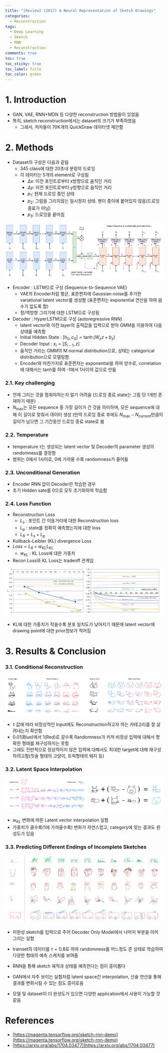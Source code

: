 ```yaml
---
title: "[Review] (2017) A Neural Representation of Sketch Drawings"
categories:
  - Reconstruction
tags:
  - Deep Learning
  - Sketch
  - RNN
  - Reconstruction
comments: true
toc: true
toc_sticky: true
toc_label: Title
toc_color: green
---
```


# 1. Introduction

- GAN, VAE, RNN+MDN 등 다양한 reconstruction 방법들이 있었음
- 특히, sketch reconstruction에서는 dataset의 크기가 부족하였음
    - 그래서, 저자들이 70K개의 QuickDraw 데이터셋 제안함
    

# 2. Methods

- Dataset의 구성은 다음과 같음
    - 345 class에 대한 20초내 분량의 드로잉
    - 각 데이터는 5개의 element로 구성됨
        - $\Delta x$: 이전 포인트로부터 x방향으로 움직인 거리
        - $\Delta y$: 이전 포인트로부터 y방향으로 움직인 거리
        - $p_1$: 현재 드로잉 중인 상태
        - $p_2$: 그림을 그리지않는 일시정지 상태. 펜이 종이에 붙어있지 않음(드로잉 종료가 아님)
        - $p_3$: 드로잉을 끝마침

![image](/assets/imgs/paper/2017-sketch-net/00.png)

- Encoder : LSTM으로 구성 (Sequence-to-Sequence VAE)
    - VAE의 Encoder처럼 평균, 표준편차에 Gaussian noise를 추가한 variational latent vector를 생성함 (표준편차는 exponential 연산을 하여 음수가 없도록 함)
    - 정/역방향 그리기에 대한 LSTM으로 구성됨
- Decoder : HyperLSTM으로 구성 (autoregressive RNN)
    - latent vector와 이전 layer의 출력값을 입력으로 받아 GMM을 이용하여 다음 상태를 예측함
    - Initial Hidden State : $[h_0,c_0]=\tanh(W_z z+b_z)$
    - Decoder Input : $x_i=[S_{i-1},z]$
    - 움직인 거리는 GMM의 M normal distribution으로, 상태는 categorical distribution으로 모델링함.
    - Encoder와 마찬가지로 표준편차는 exponential을 하여 양수로, correlation에 대해서는 tanh를 하여 -1에서 1사이의 값으로 만듦

### 2.1. Key challenging

- 언제 그리는 것을 멈춰야하는지 알기 어려움 (드로잉 종료 state는 그림 당 1개만 존재하기 때문)
- $N_{\max}$는 모든 sequence 중 가장 길이가 긴 것을 의미하며, 모든 sequence에 대해 이 길이로 맞춰서 데이터 생성 (만약 드로잉 종료 후에도 $N_{\max}-N_{current}$만큼의 길이가 남으면 그 기간동안 드로잉 종료 state로 봄

### 2.2. Temperature

- temperature $\tau$는 생성되는 latent vector 및 Decoder의 parameter 생성의 randomness를 결정함
- 범위는 0에서 1사이로, 0에 가까울 수록 randomness가 줄어듦

### 2.3. Unconditional Generation

- Encoder RNN 없이 Decoder만 학습한 경우
- 초기 Hidden sate를 0으로 모두 초기화하여 학습함

### 2.4. Loss Function

- Reconstruction Loss
    - $L_s$ : 포인트 간 이동거리에 대한 Reconstruction loss
    - $L_p$ : state를 정확히 예측했는지에 대한 loss
    - $L_R=L_s+L_p$
- Kullback-Leibler (KL) divergence Loss
- $Loss=L_R+w_{KL}L_{KL}$
    - $w_{KL}$ : KL Loss에 대한 가중치
- Recon Loss와 KL Loss는 tradeoff 관계임

![image](/assets/imgs/paper/2017-sketch-net/01.png)

- KL에 대한 가중치가 작을수록 분포 일치도가 낮아지기 때문에 latent vector에 drawing point에 대한 prior정보가 적어짐

# 3. Results & Conclusion

### 3.1. Conditional Reconstruction

![image](/assets/imgs/paper/2017-sketch-net/02.png)

- $\tau$ 값에 따라 비정상적인 Input에도 Reconstruction하고자 하는 카테고리를 잘 살려내는지 확인함
- 0.01(Blue)에서 1(Red)로 갈수록 Randomness가 커져 비정상 입력에 대해서 명확한 형태를 재구성하지는 못함
- 그래도 전반적으로 정상적이지 않은 입력에 대해서도 최대한 target에 대해 재구성하려고함(칫솔 형태의 고양이, 트럭형태의 돼지 등)

### 3.2. Latent Space Interpolation

![image](/assets/imgs/paper/2017-sketch-net/03.png)

- $w_{KL}$ 변화에 따른 Latent vector interpolation 실험
- 가중치가 클수록(1에 가까울수록) 변화가 자연스럽고, category에 맞는 결과도 완성도가 있음

### 3.3. Predicting Different Endings of Incomplete Sketches

![image](/assets/imgs/paper/2017-sketch-net/04.png)

- 미완성 sketch를 입력으로 주어 Decoder Only Model에서 나머지 부분을 이어 그리는 실험
- trainset의 데이터를 $\tau=0.8$로 하여 randomness를 어느정도 준 상태로 학습하여 다양한 형태의 예측 스케치를 보여줌

- RNN을 통해 sketch 궤적과 상태를 예측한다는 점이 흥미롭다
- GAN에서 자주 보이는 실험처럼 latent space간 interpolation, 산술 연산을 통해 결과를 변화시킬 수 있는 점도 흥미로움
- 모델 및 dataset이 더 완성도가 있으면 다양한 application에서 사용이 가능할 것 같음

# References

- [https://magenta.tensorflow.org/sketch-rnn-demo](https://magenta.tensorflow.org/sketch-rnn-demo)
- [https://arxiv.org/abs/1704.03477](https://arxiv.org/abs/1704.03477)